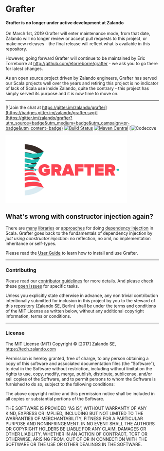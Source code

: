 # Grafter

#### Grafter is no longer under active development at Zalando

On March 1st, 2019 Grafter will enter maintenance mode, from that date, Zalando will no longer review or accept pull requests to this project, or make new releases - the final release will reflect what is available in this repository. 

However, going forward Grafter will continue to be maintained by Eric Torreborre at http://github.com/etorreborre/grafter - we ask you to go there for latest changes.

As an open source project driven by Zalando engineers, Grafter has served our Scala projects well over the years and retiring this project is no indicator of lack of Scala use inside Zalando, quite the contrary - this project has simply served its purpose and it is now time to move on.


----

[![Join the chat at https://gitter.im/zalando/grafter](https://badges.gitter.im/zalando/grafter.svg)](https://gitter.im/zalando/grafter?utm_source=badge&utm_medium=badge&utm_campaign=pr-badge&utm_content=badge)
[![Build Status](https://travis-ci.org/zalando/grafter.svg?branch=master)](https://travis-ci.org/zalando/grafter)
[![Maven Central](https://img.shields.io/maven-central/v/org.zalando/grafter_2.12.svg)](https://maven-badges.herokuapp.com/maven-central/org.zalando/grafter_2.12)
[![Codecove](https://codecov.io/github/zalando/grafter/coverage.svg?precision=2)

<img src="guide/src/test/resources/images/grafter.png" width="400px"/>

## What's wrong with constructor injection again?

There are [many](https://github.com/adamw/macwire) [libraries](https://github.com/google/guice) or [approaches](http://www.cakesolutions.net/teamblogs/2011/12/19/cake-pattern-in-depth) for doing [dependency injection](https://en.wikipedia.org/wiki/Dependency_injection) in Scala.
Grafter goes back to the fundamentals of dependency injection by *just using constructor injection*: no reflection, no xml, no implementation inheritance or self-types.

Please read the [User Guide](https://zalando.github.io/grafter) to learn how to install and use Grafter.

---

### Contributing

Please read our [contributor guidelines](CONTRIBUTING.md) for more details. 
And please check these [open issues](http://github.com/zalando/grafter/issues) for specific tasks.

Unless you explicitly state otherwise in advance, any non trivial contribution intentionally submitted for 
inclusion in this project by you to the steward of this repository (Zalando SE, Berlin) shall be 
under the terms and conditions of the MIT License as written below, without any additional copyright 
information, terms or conditions.

----

### License

The MIT License (MIT) Copyright © [2017] Zalando SE, https://tech.zalando.com

Permission is hereby granted, free of charge, to any person obtaining a copy of this software and associated documentation files (the “Software”), to deal in the Software without restriction, including without limitation the rights to use, copy, modify, merge, publish, distribute, sublicense, and/or sell copies of the Software, and to permit persons to whom the Software is furnished to do so, subject to the following conditions:

The above copyright notice and this permission notice shall be included in all copies or substantial portions of the Software.

THE SOFTWARE IS PROVIDED “AS IS”, WITHOUT WARRANTY OF ANY KIND, EXPRESS OR IMPLIED, INCLUDING BUT NOT LIMITED TO THE WARRANTIES OF MERCHANTABILITY, FITNESS FOR A PARTICULAR PURPOSE AND NONINFRINGEMENT. IN NO EVENT SHALL THE AUTHORS OR COPYRIGHT HOLDERS BE LIABLE FOR ANY CLAIM, DAMAGES OR OTHER LIABILITY, WHETHER IN AN ACTION OF CONTRACT, TORT OR OTHERWISE, ARISING FROM, OUT OF OR IN CONNECTION WITH THE SOFTWARE OR THE USE OR OTHER DEALINGS IN THE SOFTWARE.
